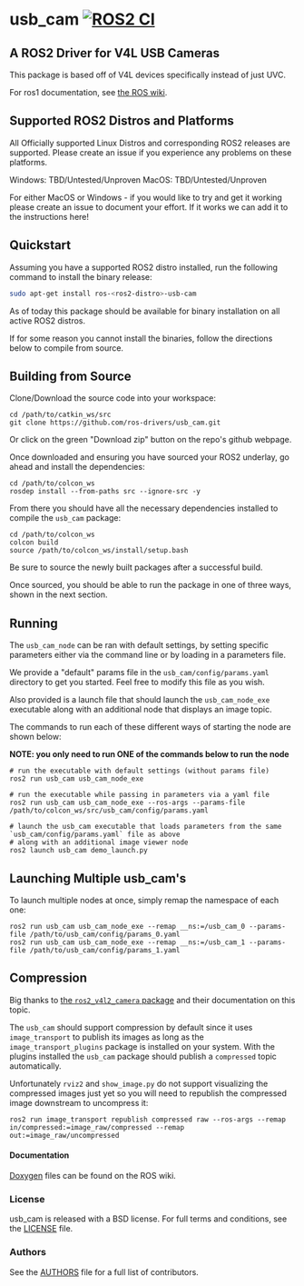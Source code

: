 # usb_cam [![ROS2 CI](https://github.com/ros-drivers/usb_cam/actions/workflows/build_test.yml/badge.svg)](https://github.com/ros-drivers/usb_cam/actions/workflows/build_test.yml)

## A ROS2 Driver for V4L USB Cameras
This package is based off of V4L devices specifically instead of just UVC.

For ros1 documentation, see [the ROS wiki](http://ros.org/wiki/usb_cam).

## Supported ROS2 Distros and Platforms

All Officially supported Linux Distros and corresponding ROS2 releases are supported. Please create an issue if you experience any problems on these platforms.

Windows: TBD/Untested/Unproven
MacOS: TBD/Untested/Unproven

For either MacOS or Windows - if you would like to try and get it working please create an issue to document your effort. If it works we can add it to the instructions here!

## Quickstart

Assuming you have a supported ROS2 distro installed, run the following command to install the binary release:

```bash
sudo apt-get install ros-<ros2-distro>-usb-cam
```

As of today this package should be available for binary installation on all active ROS2 distros.

If for some reason you cannot install the binaries, follow the directions below to compile from source.

## Building from Source

Clone/Download the source code into your workspace:

```
cd /path/to/catkin_ws/src
git clone https://github.com/ros-drivers/usb_cam.git
```

Or click on the green "Download zip" button on the repo's github webpage.

Once downloaded and ensuring you have sourced your ROS2 underlay, go ahead and install the dependencies:

```
cd /path/to/colcon_ws
rosdep install --from-paths src --ignore-src -y
```

From there you should have all the necessary dependencies installed to compile the `usb_cam` package:

```
cd /path/to/colcon_ws
colcon build
source /path/to/colcon_ws/install/setup.bash
```

Be sure to source the newly built packages after a successful build.

Once sourced, you should be able to run the package in one of three ways, shown in the next section.

## Running

The `usb_cam_node` can be ran with default settings, by setting specific parameters either via the command line or by loading in a parameters file.

We provide a "default" params file in the `usb_cam/config/params.yaml` directory to get you started. Feel free to modify this file as you wish.

Also provided is a launch file that should launch the `usb_cam_node_exe` executable along with an additional node that displays an image topic.

The commands to run each of these different ways of starting the node are shown below:

**NOTE: you only need to run ONE of the commands below to run the node**
```
# run the executable with default settings (without params file)
ros2 run usb_cam usb_cam_node_exe

# run the executable while passing in parameters via a yaml file
ros2 run usb_cam usb_cam_node_exe --ros-args --params-file /path/to/colcon_ws/src/usb_cam/config/params.yaml

# launch the usb_cam executable that loads parameters from the same `usb_cam/config/params.yaml` file as above
# along with an additional image viewer node
ros2 launch usb_cam demo_launch.py
```
## Launching Multiple usb_cam's

To launch multiple nodes at once, simply remap the namespace of each one:

```
ros2 run usb_cam usb_cam_node_exe --remap __ns:=/usb_cam_0 --params-file /path/to/usb_cam/config/params_0.yaml
ros2 run usb_cam usb_cam_node_exe --remap __ns:=/usb_cam_1 --params-file /path/to/usb_cam/config/params_1.yaml
```


## Compression

Big thanks to [the `ros2_v4l2_camera` package](https://gitlab.com/boldhearts/ros2_v4l2_camera#usage-1) and their documentation on this topic.

The `usb_cam` should support compression by default since it uses `image_transport` to publish its images as long as the `image_transport_plugins` package is installed on your system. With the plugins installed the `usb_cam` package should publish a `compressed` topic automatically.

Unfortunately `rviz2` and `show_image.py` do not support visualizing the compressed images just yet so you will need to republish the compressed image downstream to uncompress it:

```
ros2 run image_transport republish compressed raw --ros-args --remap in/compressed:=image_raw/compressed --remap out:=image_raw/uncompressed
```

#### Documentation

[Doxygen](http://docs.ros.org/indigo/api/usb_cam/html/) files can be found on the ROS wiki.

### License
usb_cam is released with a BSD license. For full terms and conditions, see the [LICENSE](LICENSE) file.

### Authors
See the [AUTHORS](AUTHORS.md) file for a full list of contributors.
